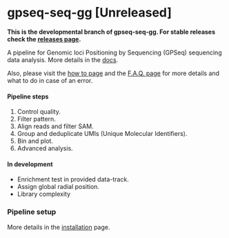 gpseq-seq-gg \[Unreleased]
===

**This is the developmental branch of gpseq-seq-gg. For stable releases check the [releases page](https://github.com/ggirelli/gpseq-seq-gg/releases/).**

A pipeline for Genomic loci Positioning by Sequencing (GPSeq) sequencing data analysis. More details in the [docs](docs/).

Also, please visit the [how to page](docs/how-to/) and the [F.A.Q. page](docs/faq/) for more details and what to do in case of an error.

#### Pipeline steps

1. Control quality.
2. Filter pattern.
3. Align reads and filter SAM.
4. Group and deduplicate UMIs (Unique Molecular Identifiers).
5. Bin and plot.
6. Advanced analysis.

#### In development

* Enrichment test in provided data-track.
* Assign global radial position.
* Library complexity

### Pipeline setup

More details in the [installation](./INSTALL.md) page.

